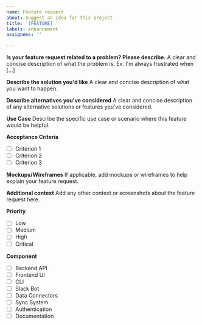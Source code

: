 ```yaml
---
name: Feature request
about: Suggest an idea for this project
title: '[FEATURE] '
labels: enhancement
assignees: ''

---
```


**Is your feature request related to a problem? Please describe.**
A clear and concise description of what the problem is. Ex. I'm always frustrated when [...]

**Describe the solution you'd like**
A clear and concise description of what you want to happen.

**Describe alternatives you've considered**
A clear and concise description of any alternative solutions or features you've considered.

**Use Case**
Describe the specific use case or scenario where this feature would be helpful.

**Acceptance Criteria**
- [ ] Criterion 1
- [ ] Criterion 2
- [ ] Criterion 3

**Mockups/Wireframes**
If applicable, add mockups or wireframes to help explain your feature request.

**Additional context**
Add any other context or screenshots about the feature request here.

**Priority**
- [ ] Low
- [ ] Medium
- [ ] High
- [ ] Critical

**Component**
- [ ] Backend API
- [ ] Frontend UI
- [ ] CLI
- [ ] Slack Bot
- [ ] Data Connectors
- [ ] Sync System
- [ ] Authentication
- [ ] Documentation
